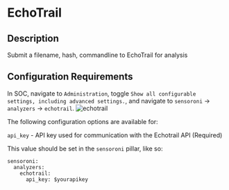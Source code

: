 # EchoTrail


## Description
Submit a filename, hash, commandline to EchoTrail for analysis

## Configuration Requirements

In SOC, navigate to `Administration`, toggle `Show all configurable settings, including advanced settings.`, and navigate to `sensoroni` -> `analyzers` -> `echotrail`.
![echotrail](https://github.com/Security-Onion-Solutions/securityonion/blob/2.4/dev/assets/images/screenshots/analyzers/echotrail.png?raw=true)


The following configuration options are available for:

``api_key`` - API key used for communication with the Echotrail API (Required)

This value should be set in the ``sensoroni`` pillar, like so:

```
sensoroni:
  analyzers:
    echotrail:
      api_key: $yourapikey
```
